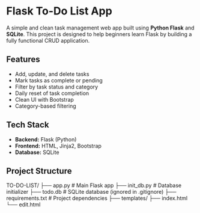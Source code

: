 # Flask To-Do List App

A simple and clean task management web app built using **Python Flask** and **SQLite**. This project is designed to help beginners learn Flask by building a fully functional CRUD application.

## Features

- Add, update, and delete tasks
- Mark tasks as complete or pending
- Filter by task status and category
- Daily reset of task completion
- Clean UI with Bootstrap
- Category-based filtering

##  Tech Stack

- **Backend:** Flask (Python)
- **Frontend:** HTML, Jinja2, Bootstrap
- **Database:** SQLite

## Project Structure
TO-DO-LIST/
├── app.py              # Main Flask app
├── init_db.py          # Database initializer
├── todo.db             # SQLite database (ignored in .gitignore)
├── requirements.txt    # Project dependencies
├── templates/
    ├── index.html
    └── edit.html


